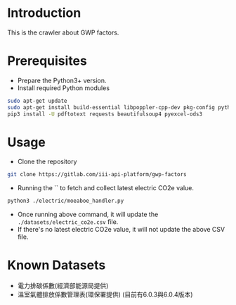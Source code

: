 # Introduction

This is the crawler about GWP factors.

# Prerequisites

- Prepare the Python3+ version.
- Install required Python modules

```Bash
sudo apt-get update
sudo apt-get install build-essential libpoppler-cpp-dev pkg-config python3-dev
pip3 install -U pdftotext requests beautifulsoup4 pyexcel-ods3
```

# Usage

- Clone the repository

```Bash
git clone https://gitlab.com/iii-api-platform/gwp-factors
```

- Running the `` to fetch and collect latest electric CO2e value.

```Bash
python3 ./electric/moeaboe_handler.py
```

- Once running above command, it will update the `./datasets/electric_co2e.csv` file.
- If there's no latest electric CO2e value, it will not update the above CSV file.

# Known Datasets

- 電力排碳係數(經濟部能源局提供)
- 溫室氣體排放係數管理表(環保署提供) (目前有6.0.3與6.0.4版本)

